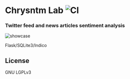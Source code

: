 # Chrysntm Lab  ![CI](https://img.shields.io/badge/build-passing-brightgreen.svg)

### Twitter feed and news articles sentiment analysis

![showcase](https://i.imgur.com/1dAZBx6.jpg)

Flask/SQLite3/Indico

## License

GNU LGPLv3
